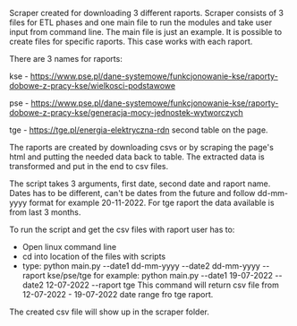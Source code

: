 Scraper created for downloading 3 different raports.
Scraper consists of 3 files for ETL phases and one main file to run the modules and take user input from command line.
The main file is just an example. It is possible to create files for specific raports. This case works with each raport.

There are 3 names for raports:

kse - https://www.pse.pl/dane-systemowe/funkcjonowanie-kse/raporty-dobowe-z-pracy-kse/wielkosci-podstawowe 

pse - https://www.pse.pl/dane-systemowe/funkcjonowanie-kse/raporty-dobowe-z-pracy-kse/generacja-mocy-jednostek-wytworczych 

tge - https://tge.pl/energia-elektryczna-rdn second table on the page.

The raports are created by downloading csvs or by scraping the page's html and putting the needed data back to table.
The extracted data is transformed and put in the end to csv files.


The script takes 3 arguments, first date, second date and raport name.
Dates has to be different, can't be dates from the future and follow dd-mm-yyyy format for example 20-11-2022.
For tge raport the data available is from last 3 months. 

To run the script and get the csv files with raport user has to:

- Open linux command line 
- cd into location of the files with scripts
- type: python main.py --date1 dd-mm-yyyy --date2 dd-mm-yyyy --raport kse/pse/tge
	for example:
		 python main.py --date1 19-07-2022 --date2 12-07-2022 --raport tge
		 This command will return csv file from 12-07-2022 - 19-07-2022 date range fro tge raport.

The created csv file will show up in the scraper folder.



